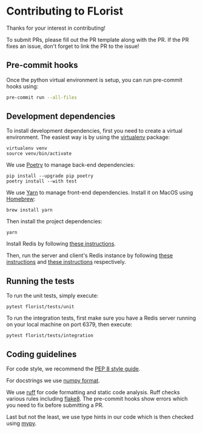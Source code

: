 # Contributing to FLorist

Thanks for your interest in contributing!

To submit PRs, please fill out the PR template along with the PR. If the PR
fixes an issue, don't forget to link the PR to the issue!

## Pre-commit hooks

Once the python virtual environment is setup, you can run pre-commit hooks using:

```bash
pre-commit run --all-files
```

## Development dependencies

To install development dependencies, first you need to create a virtual environment.
The easiest way is by using the [virtualenv](https://pypi.org/project/virtualenv/) package:

```shell
virtualenv venv
source venv/bin/activate
```

We use [Poetry](https://python-poetry.org/) to manage back-end dependencies:

```shell
pip install --upgrade pip poetry
poetry install --with test
```

We use [Yarn](https://yarnpkg.com/) to manage front-end dependencies. Install it on MacOS
using [Homebrew](https://brew.sh/):

```shell
brew install yarn
```

Then install the project dependencies:
```shell
yarn
```

Install Redis by following [these instructions](README.md#pulling-redis-docker).

Then, run the server and client's Redis instance by following
[these instructions](README.md#start-servers-redis-instance) and
[these instructions](README.md#start-clients-redis-instance) respectively.

## Running the tests

To run the unit tests, simply execute:
```shell
pytest florist/tests/unit
```

To run the integration tests, first make sure you have a Redis server running on your
local machine on port 6379, then execute:
```shell
pytest florist/tests/integration
```

## Coding guidelines

For code style, we recommend the [PEP 8 style guide](https://peps.python.org/pep-0008/).

For docstrings we use [numpy format](https://numpydoc.readthedocs.io/en/latest/format.html).

We use [ruff](https://docs.astral.sh/ruff/) for code formatting and static code
analysis. Ruff checks various rules including [flake8](https://docs.astral.sh/ruff/faq/#how-does-ruff-compare-to-flake8). The pre-commit hooks show errors which you need to fix before submitting a PR.

Last but not the least, we use type hints in our code which is then checked using
[mypy](https://mypy.readthedocs.io/en/stable/).
